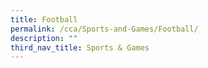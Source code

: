 ```yaml
---
title: Football
permalink: /cca/Sports-and-Games/Football/
description: ""
third_nav_title: Sports & Games
---
```

